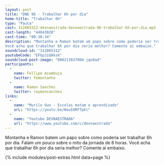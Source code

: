 ```yaml
---
layout: post
title: "DNE 96 - Trabalhar 6h por dia"
home-title: "Trabalhar 6h"
type: "Pauta"
cast: 312865312-devnaestrada-devnaestrada-96-trabalhar-6h-por-dia.mp3
cast-length: "44043028"
cast-time: "00:30:34"
description: "Montanha e Ramon batem um papo sobre como poderia ser trabalhar 6h por dia. Falam um pouco sobre o mito da jornada de 8 horas.
Você acha que trabalhar 6h por dia seria melhor? Comente aí embaixo."
soundcloud-id: "312865312"
youtubeCode: "EFGpJiQAksk"
soundcloud-post-image: "000213037004-jqn8ad"
participants:
  -
    name: Fellipe Azambuja
    twitter: femontanha
  -
    name: Ramon Sanches
    twitter: raymonsanches
links:
  -
    name: "Murilo Gun - Escolas matam o aprendizado"
    urL: "https://youtu.be/WauIURFTpEc"
  -
    name: "Youtube DEVNAESTRADA"
    url: "https://www.youtube.com/c/devnaestrada"
---
```


Montanha e Ramon batem um papo sobre como poderia ser trabalhar 6h por dia. Falam um pouco sobre o mito da jornada de 8 horas.
Você acha que trabalhar 6h por dia seria melhor? Comente aí embaixo.

{% include modules/post-extras.html data=page %}
